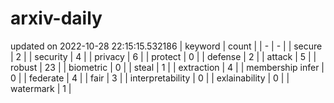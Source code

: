 # arxiv-daily
updated on 2022-10-28 22:15:15.532186
| keyword | count |
| - | - |
| secure | 2 |
| security | 4 |
| privacy | 6 |
| protect | 0 |
| defense | 2 |
| attack | 5 |
| robust | 23 |
| biometric | 0 |
| steal | 1 |
| extraction | 4 |
| membership infer | 0 |
| federate | 4 |
| fair | 3 |
| interpretability | 0 |
| exlainability | 0 |
| watermark | 1 |
